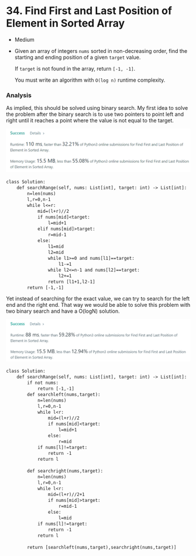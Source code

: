 # 34. Find First and Last Position of Element in Sorted Array

* Medium
*   Given an array of integers `nums` sorted in non-decreasing order, find the starting and ending position of a given `target` value.

    If `target` is not found in the array, return `[-1, -1]`.

    You must write an algorithm with `O(log n)` runtime complexity.

### Analysis

As implied, this should be solved using binary search. My first idea to solve the problem after the binary search is to use two pointers to point left and right until it reaches a point where the value is not equal to the target.&#x20;

![](<../.gitbook/assets/image (21) (1) (1) (1) (1).png>)

```
class Solution:
    def searchRange(self, nums: List[int], target: int) -> List[int]:
        n=len(nums)
        l,r=0,n-1
        while l<=r:
            mid=(l+r)//2
            if nums[mid]<target:
                l=mid+1
            elif nums[mid]>target:
                r=mid-1
            else:
                l1=mid
                l2=mid
                while l1>=0 and nums[l1]==target:
                    l1-=1
                while l2<=n-1 and nums[l2]==target:
                    l2+=1
                return [l1+1,l2-1]
        return [-1,-1]
```

Yet instead of searching for the exact value, we can try to search for the left end and the right end. That way we would be able to solve this problem with two binary search and have a O(logN) solution.

&#x20;

![](<../.gitbook/assets/image (22) (1) (1) (1).png>)

```
class Solution:
    def searchRange(self, nums: List[int], target: int) -> List[int]:
        if not nums:
            return [-1,-1]
        def searchleft(nums,target):
            n=len(nums)
            l,r=0,n-1
            while l<r:
                mid=(l+r)//2
                if nums[mid]<target:
                    l=mid+1
                else:
                    r=mid
            if nums[l]!=target:
                return -1
            return l
        
        def searchright(nums,target):
            n=len(nums)
            l,r=0,n-1
            while l<r:
                mid=(l+r)//2+1
                if nums[mid]>target:
                    r=mid-1
                else:
                    l=mid
            if nums[l]!=target:
                return -1
            return l        
        
        return [searchleft(nums,target),searchright(nums,target)]
```
